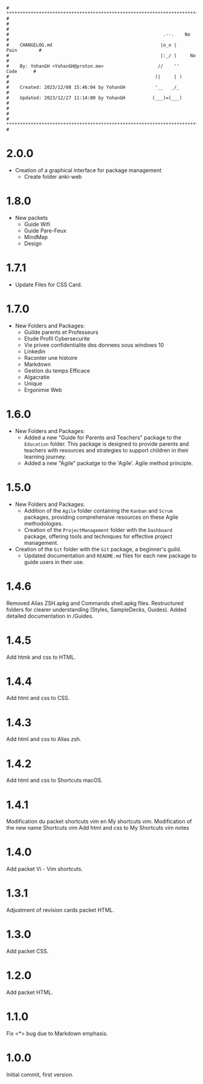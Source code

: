 ```
# **************************************************************************** #
#                                                                              #
#                                                         .--.    No           #
#    CHANGELOG.md                                        |o_o |    Pain        #
#                                                        |:_/ |     No         #
#    By: YohanGH <YohanGH@proton.me>                    //    ''     Code      #
#                                                      (|     | )              #
#    Created: 2023/12/08 15:46:04 by YohanGH           '__   _/_               #
#    Updated: 2023/12/27 11:14:00 by YohanGH          (___)=(___)              #
#                                                                              #
# **************************************************************************** #
```
# 2.0.0
- Creation of a graphical interface for package management
  - Create folder anki-web

# 1.8.0

- New packets
    - Guide Wifi
    - Guide Pare-Feux
    - MindMap
    - Design

# 1.7.1

- Update Files for CSS Card.

# 1.7.0

- New Folders and Packages:
    - Guilde parents et Professeurs
    - Etude Profil Cybersecurite
    - Vie privee confidentialite des donnees sous windows 10
    - Linkedin
    - Raconter une histoire
    - Markdown
    - Gestion du temps Efficace
    - Algacratie
    - Unique
    - Ergonimie Web

# 1.6.0

- New Folders and Packages:
  - Added a new "Guide for Parents and Teachers" package to the `Education` folder. This package is designed to provide parents and teachers with resources and strategies to support children in their learning journey.
  - Added a new "Agile" packatge to the 'Agile'. Agile method principle.

# 1.5.0

- New Folders and Packages:
  - Addition of the `Agile` folder containing the `Kanban` and `Scrum` packages, providing comprehensive resources on these Agile methodologies.
  - Creation of the `ProjectManagement` folder with the `Dashboard` package, offering tools and techniques for effective project management.
- Creation of the `Git` folder with the `Git` package, a beginner's guild.
  - Updated documentation and `README.md` files for each new package to guide users in their use.

# 1.4.6

Removed Alias ZSH.apkg and Commands shell.apkg files.
Restructured folders for clearer understanding (Styles, SampleDecks, Guides).
Added detailed documentation in /Guides.

# 1.4.5

Add htmk and css to HTML.

# 1.4.4

Add html and css to CSS.

# 1.4.3

Add html and css to Alias zsh.

# 1.4.2

Add html and css to Shortcuts macOS.

# 1.4.1

Modification du packet shortcuts vim en My shortcuts vim.
Modification of the new name Shortcuts vim
Add html and css to My Shortcuts vim notes

# 1.4.0

Add packet Vi - Vim shortcuts.

# 1.3.1

Adjustment of revision cards packet HTML.

# 1.3.0

Add packet CSS.

# 1.2.0

Add packet HTML.

# 1.1.0

Fix <*> bug due to Markdown emphasis.

# 1.0.0

Initial commit, first version.
